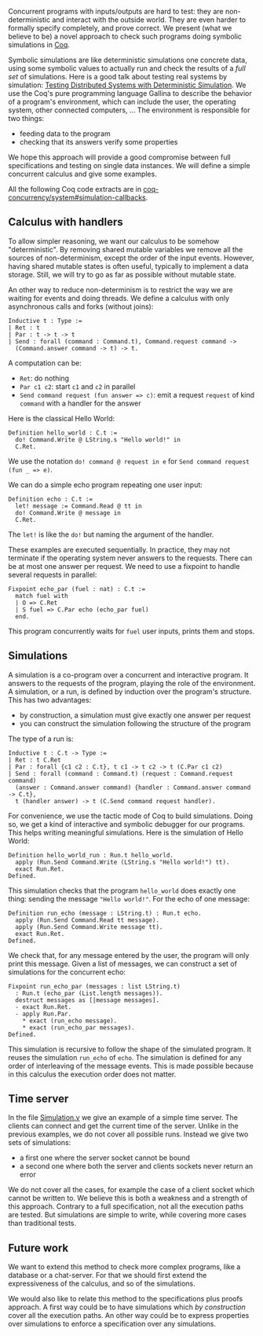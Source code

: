 Concurrent programs with inputs/outputs are hard to test: they are non-deterministic and interact with the outside world. They are even harder to formally specify completely, and prove correct. We present (what we believe to be) a novel approach to check such programs doing symbolic simulations in [Coq](https://coq.inria.fr/).

Symbolic simulations are like deterministic simulations one concrete data, using some symbolic values to actually run and check the results of a *full set* of simulations. Here is a good talk about testing real systems by simulation: [Testing Distributed Systems with Deterministic Simulation](https://foundationdb.com/videos/testing-distributed-systems-with-deterministic-simulation). We use the Coq's pure programming language Gallina to describe the behavior of a program's environment, which can include the user, the operating system, other connected computers, ... The environment is responsible for two things:

* feeding data to the program
* checking that its answers verify some properties

We hope this approach will provide a good compromise between full specifications and testing on single data instances. We will define a simple concurrent calculus and give some examples.

All the following Coq code extracts are in [coq-concurrency/system#simulation-callbacks](https://github.com/coq-concurrency/system/tree/simulation-callbacks).

## Calculus with handlers
To allow simpler reasoning, we want our calculus to be somehow "deterministic". By removing shared mutable variables we remove all the sources of non-determinism, except the order of the input events. However, having shared mutable states is often useful, typically to implement a data storage. Still, we will try to go as far as possible without mutable state.

An other way to reduce non-determinism is to restrict the way we are waiting for events and doing threads. We define a calculus with only asynchronous calls and forks (without joins):

    Inductive t : Type :=
    | Ret : t
    | Par : t -> t -> t
    | Send : forall (command : Command.t), Command.request command ->
      (Command.answer command -> t) -> t.

A computation can be:

* `Ret`: do nothing
* `Par c1 c2`: start `c1` and `c2` in parallel
* `Send command request (fun answer => c)`: emit a request `request` of kind `command` with a handler for the answer

Here is the classical Hello World:

    Definition hello_world : C.t :=
      do! Command.Write @ LString.s "Hello world!" in
      C.Ret.

We use the notation `do! command @ request in e` for `Send command request (fun _ => e)`.

We can do a simple echo program repeating one user input:

    Definition echo : C.t :=
      let! message := Command.Read @ tt in
      do! Command.Write @ message in
      C.Ret.

The `let!` is like the `do!` but naming the argument of the handler.

These examples are executed sequentially. In practice, they may not terminate if the operating system never answers to the requests. There can be at most one answer per request. We need to use a fixpoint to handle several requests in parallel:

    Fixpoint echo_par (fuel : nat) : C.t :=
      match fuel with
      | O => C.Ret
      | S fuel => C.Par echo (echo_par fuel)
      end.

This program concurrently waits for `fuel` user inputs, prints them and stops.

## Simulations
A simulation is a co-program over a concurrent and interactive program. It answers to the requests of the program, playing the role of the environment. A simulation, or a run, is defined by induction over the program's structure. This has two advantages:

* by construction, a simulation must give exactly one answer per request
* you can construct the simulation following the structure of the program

The type of a run is:

    Inductive t : C.t -> Type :=
    | Ret : t C.Ret
    | Par : forall {c1 c2 : C.t}, t c1 -> t c2 -> t (C.Par c1 c2)
    | Send : forall (command : Command.t) (request : Command.request command)
      (answer : Command.answer command) {handler : Command.answer command -> C.t},
      t (handler answer) -> t (C.Send command request handler).

For convenience, we use the tactic mode of Coq to build simulations. Doing so, we get a kind of interactive and symbolic debugger for our programs. This helps writing meaningful simulations. Here is the simulation of Hello World:

    Definition hello_world_run : Run.t hello_world.
      apply (Run.Send Command.Write (LString.s "Hello world!") tt).
      exact Run.Ret.
    Defined.

This simulation checks that the program `hello_world` does exactly one thing: sending the message `"Hello world!"`. For the echo of one message:

    Definition run_echo (message : LString.t) : Run.t echo.
      apply (Run.Send Command.Read tt message).
      apply (Run.Send Command.Write message tt).
      exact Run.Ret.
    Defined.

We check that, for any message entered by the user, the program will only print this message. Given a list of messages, we can construct a set of simulations for the concurrent echo:

    Fixpoint run_echo_par (messages : list LString.t)
      : Run.t (echo_par (List.length messages)).
      destruct messages as [|message messages].
      - exact Run.Ret.
      - apply Run.Par.
        * exact (run_echo message).
        * exact (run_echo_par messages).
    Defined.

This simulation is recursive to follow the shape of the simulated program. It reuses the simulation `run_echo` of `echo`. The simulation is defined for any order of interleaving of the message events. This is made possible because in this calculus the execution order does not matter.

## Time server
In the file [Simulation.v](https://github.com/coq-concurrency/system/blob/simulation-callbacks/Simulation.v) we give an example of a simple time server. The clients can connect and get the current time of the server. Unlike in the previous examples, we do not cover all possible runs. Instead we give two sets of simulations:

* a first one where the server socket cannot be bound
* a second one where both the server and clients sockets never return an error

We do not cover all the cases, for example the case of a client socket which cannot be written to. We believe this is both a weakness and a strength of this approach. Contrary to a full specification, not all the execution paths are tested. But simulations are simple to write, while covering more cases than traditional tests.

## Future work
We want to extend this method to check more complex programs, like a database or a chat-server. For that we should first extend the expressiveness of the calculus, and so of the simulations.

We would also like to relate this method to the specifications plus proofs approach. A first way could be to have simulations which *by construction* cover all the execution paths. An other way could be to express properties over simulations to enforce a specification over any simulations.
